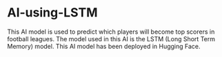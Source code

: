 # AI-using-LSTM
This AI model is used to predict which players will become top scorers in football leagues. The model used in this AI is the LSTM (Long Short Term Memory) model. This AI model has been deployed in Hugging Face.
